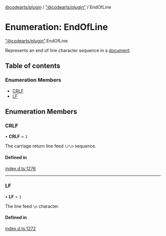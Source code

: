 [@codearts/plugin](../README.md) / ["@codearts/plugin"](../modules/_codearts_plugin_.md) / EndOfLine

# Enumeration: EndOfLine

["@codearts/plugin"](../modules/_codearts_plugin_.md).EndOfLine

Represents an end of line character sequence in a [document](../interfaces/codearts_plugin_.TextDocument.md).

## Table of contents

### Enumeration Members

- [CRLF](codearts_plugin_.EndOfLine.md#crlf)
- [LF](codearts_plugin_.EndOfLine.md#lf)

## Enumeration Members

### CRLF

• **CRLF** = ``2``

The carriage return line feed `\r\n` sequence.

#### Defined in

[index.d.ts:1276](https://github.com/shuyaqian/cloudide-plugin-api/blob/3fbdd11/index.d.ts#L1276)

___

### LF

• **LF** = ``1``

The line feed `\n` character.

#### Defined in

[index.d.ts:1272](https://github.com/shuyaqian/cloudide-plugin-api/blob/3fbdd11/index.d.ts#L1272)

